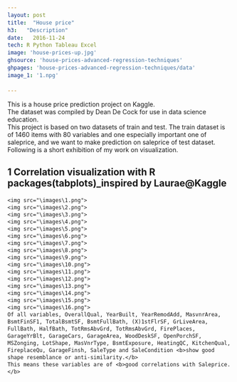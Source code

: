 ```yaml
---
layout: post
title:  "House price"
h3:   "Description"
date:   2016-11-24
tech: R Python Tableau Excel
image: 'house-prices-up.jpg'
ghsource: 'house-prices-advanced-regression-techniques'
ghpages: 'house-prices-advanced-regression-techniques/data'
image_1: '1.npg'

---
```

This is a house price prediction project on Kaggle.  
The dataset was compiled by Dean De Cock for use in data science education.  
This project is based on two datasets of train and test. The train dataset is of 1460 items with 80 variables and one especially important one of saleprice, and we want to make prediction on saleprice of test dataset.  
Following is a short exhibition of my work on visualization.  
## 1 Correlation visualization with R packages(tabplots)_inspired by Laurae@Kaggle   
    <img src="\images\1.png">
    <img src="\images\2.png">
    <img src="\images\3.png">
    <img src="\images\4.png">
    <img src="\images\5.png">
    <img src="\images\6.png">
    <img src="\images\7.png">
    <img src="\images\8.png">
    <img src="\images\9.png">
    <img src="\images\10.png">
    <img src="\images\11.png">
    <img src="\images\12.png">
    <img src="\images\13.png">
    <img src="\images\14.png">
    <img src="\images\15.png">
    <img src="\images\16.png">
    Of all variables, OverallQual, YearBuilt, YearRemodAdd, MasvnrArea, BsmtFinSF1, TotalBsmtSF, BsmtFullBath, (X)1stFlrSF, GrLiveArea, FullBath, HalfBath, TotRmsAbvGrd, TotRmsAbvGrd, FirePlaces, GarageYrBlt, GarageCars, GarageArea, WoodDeskSF, OpenPorchSF, MSZonging, LotShape, MasVnrType, BsmtExposure, HeatingQC, KitchenQual, FireplaceQu, GarageFinsh, SaleType and SaleCondition <b>show good shape resemblance or anti-similarity.</b>  
    This means these variables are of <b>good correlations with Saleprice.</b>  

